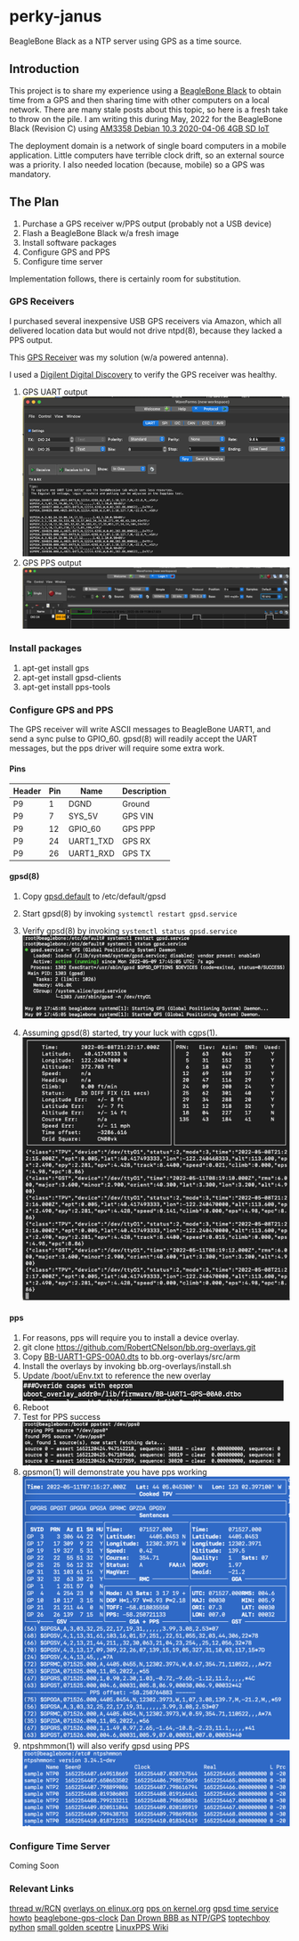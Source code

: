 # perky-janus
BeagleBone Black as a NTP server using GPS as a time source.

## Introduction
This project is to share my experience using a [BeagleBone Black](https://beagleboard.org/black) to obtain time from a GPS and then sharing time with other computers on a local network.  There are many stale posts about this topic, so here is a fresh take to throw on the pile.  I am writing this during May, 2022 for the BeagleBone Black (Revision C) using [AM3358 Debian 10.3 2020-04-06 4GB SD IoT](https://debian.beagleboard.org/images/bone-debian-10.3-iot-armhf-2020-04-06-4gb.img.xz)

The deployment domain is a network of single board computers in a mobile application.  Little computers have terrible clock drift, so an external source was a priority.  I also needed location (because, mobile) so a GPS was mandatory.

## The Plan
1. Purchase a GPS receiver w/PPS output (probably not a USB device)
1. Flash a BeagleBone Black w/a fresh image
1. Install software packages 
1. Configure GPS and PPS
1. Configure time server

Implementation follows, there is certainly room for substitution.

### GPS Receivers
I purchased several inexpensive USB GPS receivers via Amazon, which all delivered location data but would not drive ntpd(8), because they lacked a PPS output.

This [GPS Receiver](https://www.digikey.com/en/products/detail/adafruit-industries-llc/746/5353613?utm_adgroup=Essen%20Deinki&utm_source=google&utm_medium=cpc&utm_campaign=Shopping_DK%2BSupplier_Other&utm_term=&utm_content=Essen%20Deinki&gclid=Cj0KCQjw1N2TBhCOARIsAGVHQc5wzGDhJDlvyq4N77R9zlWtRVCpPK9Ajwizl2vyqLFRE6OX0z9Cs-8aAtAfEALw_wcB) was my solution (w/a powered antenna).

I used a [Digilent Digital Discovery](https://digilent.com/shop/digital-discovery-portable-usb-logic-analyzer-and-digital-pattern-generator/) to verify the GPS receiver was healthy.
1. GPS UART output
![GPS output](https://github.com/guycole/perky-janus/blob/main/grafix/uart_out2.png)
1. GPS PPS output
![PPS output](https://github.com/guycole/perky-janus/blob/main/grafix/pps_out2.png)

### Install packages
1. apt-get install gps
1. apt-get install gpsd-clients
1. apt-get install pps-tools

### Configure GPS and PPS

The GPS receiver will write ASCII messages to BeagleBone UART1, and send a sync pulse to GPIO_60. gpsd(8) will readily accept the UART messages, but the pps driver will require some extra work.  

#### Pins
| Header | Pin | Name      | Description       |
|--------|-----|-----------|-------------------|
| P9     |  1  | DGND      | Ground            |
| P9     |  7  | SYS_5V    | GPS VIN           |
| P9     | 12  | GPIO_60   | GPS PPP           |
| P9     | 24  | UART1_TXD | GPS RX            |
| P9     | 26  | UART1_RXD | GPS TX            |

#### gpsd(8)
1. Copy [gpsd.default](https://github.com/guycole/perky-janus/blob/main/gpsd.default) to /etc/default/gpsd
1. Start gpsd(8) by invoking ```systemctl restart gpsd.service```
1. Verify gpsd(8) by invoking ```systemctl status gpsd.service```
![resultsl](https://github.com/guycole/perky-janus/blob/main/grafix/systemctl.png)

1. Assuming gpsd(8) started, try your luck with cgps(1).
![resultsl](https://github.com/guycole/perky-janus/blob/main/grafix/cgps.png)

#### pps
1. For reasons, pps will require you to install a device overlay.
1. git clone https://github.com/RobertCNelson/bb.org-overlays.git
1. Copy [BB-UART1-GPS-00A0.dts](https://github.com/guycole/perky-janus/blob/main/BB-UART1-GPS-00A0.dts) to bb.org-overlays/src/arm
1. Install the overlays by invoking bb.org-overlays/install.sh
1. Update /boot/uEnv.txt to reference the new overlay
![uEnv.txtl](https://github.com/guycole/perky-janus/blob/main/grafix/uenv.png)
1. Reboot
1. Test for PPS success
![ppstestl](https://github.com/guycole/perky-janus/blob/main/grafix/ppstest.png)
1. gpsmon(1) will demonstrate you have pps working
![resultsl](https://github.com/guycole/perky-janus/blob/main/grafix/gpsmon.png)
1. ntpshmmon(1) will also verify gpsd using PPS
![resultsl](https://github.com/guycole/perky-janus/blob/main/grafix/ntpshmmon.png)

### Configure Time Server

Coming Soon

### Relevant Links
[thread w/RCN](https://forum.beagleboard.org/t/beaglebone-black-gps-pps-and-chrony-for-time-sync/897/17)
[overlays on elinux.org](https://elinux.org/Beagleboard:BeagleBoneBlack_Debian#U-Boot_Overlays)
[pps on kernel.org](https://www.kernel.org/doc/html/latest/driver-api/pps.html)
[gpsd time service howto](https://gpsd.gitlab.io/gpsd/gpsd-time-service-howto.html)
[beaglebone-gps-clock](https://github.com/jrockway/beaglebone-gps-clock)
[Dan Drown BBB as NTP/GPS](https://blog.dan.drown.org/beaglebone-black-ntpgps-server/)
[toptechboy python](https://toptechboy.com/beaglebone-black-gps-tracker-lesson-3-parsing-the-nmea-sentences-in-python/)
[small golden sceptre](https://mythopoeic.org/beaglebone-green-time-server/)
[LinuxPPS Wiki](http://linuxpps.org/doku.php)

